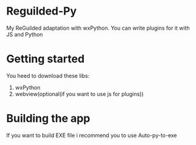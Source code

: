 # Reguilded-Py
My ReGuilded adaptation with wxPython. You can write plugins for it with JS and Python

# Getting started
You heed to download these libs:
1. wxPython
2. webview(optional(if you want to use js for plugins))

# Building the app
If you want to build EXE file i recommend you to use Auto-py-to-exe
